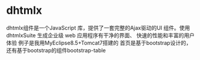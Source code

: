 # dhtmlx
dhtmlx组件是一个JavaScript 库，提供了一套完整的Ajax驱动的UI 组件。使用 dhtmlxSuite 生成企业级 web 应用程序有干净的界面、 快速的性能和丰富的用户体验
例子是我用MyEclipse8.5+Tomcat7搭建的
首页是基于bootstrap设计的，还有基于bootstrap的组件bootstrap-table
